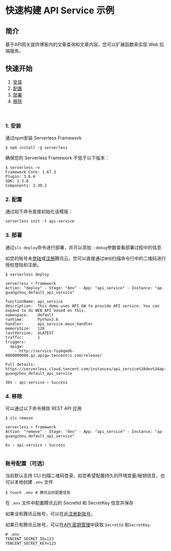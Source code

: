 # 快速构建 API Service 示例

## 简介

基于API网关提供博客内的文章查询和文章内容，您可以扩展函数来实现 Web 后端服务。

## 快速开始


1. [安装](#1-安装)
2. [配置](#2-配置)
3. [部署](#3-部署)
4. [移除](#4-移除)

&nbsp;

### 1. 安装

通过npm安装 Serverless Framework

```console
$ npm install -g serverless
```

确保您的 Serverless Framework 不低于以下版本：

```shell
$ serverless –v
Framework Core: 1.67.3
Plugin: 3.6.6
SDK: 2.3.0
Components: 2.30.1
```


### 2. 配置

通过如下命令直接初始化该模版：

```
serverless init -t api-service
```

### 3. 部署

通过`sls deploy`命令进行部署，并可以添加`--debug`参数查看部署过程中的信息

如您的账号未[登陆](https://cloud.tencent.com/login)或[注册](https://cloud.tencent.com/register)腾讯云，您可以直接通过`微信`扫描命令行中的二维码进行授权登陆和注册。

```console
$ serverless deploy

serverless ⚡ framework
Action: "deploy" - Stage: "dev" - App: "api_service" - Instance: "ap-guangzhou_default_api_service"

functionName: api_service
description:  This demo uses API GW to provide API service. You can expand to do WEB API based on this.
namespace:    default
runtime:      Python3.6
handler:      api_service.main_handler
memorySize:   128
lastVersion:  $LATEST
traffic:      1
triggers: 
  apigw: 
    - http://service-foy6qmdk-0000000000.gz.apigw.tencentcs.com/release/

Full details: https://serverless.cloud.tencent.com/instances/api_service%3Adev%3Aap-guangzhou_default_api_service

30s › api-service › Success

```

### 4. 移除

可以通过以下命令移除 REST API 应用

```console
$ sls remove 

serverless ⚡ framework
Action: "remove" - Stage: "dev" - App: "api_service" - Instance: "ap-guangzhou_default_api_service"

6s › api-service › Success
  
```

### 账号配置（可选）

当前默认支持 CLI 扫描二维码登录，如您希望配置持久的环境变量/秘钥信息，也可以本地创建 `.env` 文件

```console
$ touch .env # 腾讯云的配置信息
```

在 `.env` 文件中配置腾讯云的 SecretId 和 SecretKey 信息并保存

如果没有腾讯云账号，可以在此[注册新账号](https://cloud.tencent.com/register)。

如果已有腾讯云账号，可以在[API 密钥管理](https://console.cloud.tencent.com/cam/capi)中获取 `SecretId` 和`SecretKey`.

```
# .env
TENCENT_SECRET_ID=123
TENCENT_SECRET_KEY=123
```
